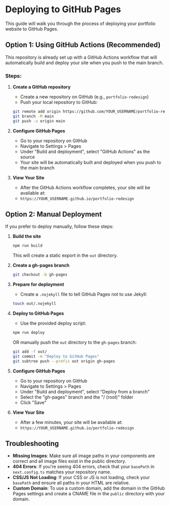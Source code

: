 # Deploying to GitHub Pages

This guide will walk you through the process of deploying your portfolio website to GitHub Pages.

## Option 1: Using GitHub Actions (Recommended)

This repository is already set up with a GitHub Actions workflow that will automatically build and deploy your site when you push to the main branch.

### Steps:

1. **Create a GitHub repository**
   - Create a new repository on GitHub (e.g., `portfolio-redesign`)
   - Push your local repository to GitHub:
   ```bash
   git remote add origin https://github.com/YOUR_USERNAME/portfolio-redesign.git
   git branch -M main
   git push -u origin main
   ```

2. **Configure GitHub Pages**
   - Go to your repository on GitHub
   - Navigate to Settings > Pages
   - Under "Build and deployment", select "GitHub Actions" as the source
   - Your site will be automatically built and deployed when you push to the main branch

3. **View Your Site**
   - After the GitHub Actions workflow completes, your site will be available at:
   - `https://YOUR_USERNAME.github.io/portfolio-redesign`

## Option 2: Manual Deployment

If you prefer to deploy manually, follow these steps:

1. **Build the site**
   ```bash
   npm run build
   ```
   This will create a static export in the `out` directory.

2. **Create a gh-pages branch**
   ```bash
   git checkout -b gh-pages
   ```

3. **Prepare for deployment**
   - Create a `.nojekyll` file to tell GitHub Pages not to use Jekyll:
   ```bash
   touch out/.nojekyll
   ```

4. **Deploy to GitHub Pages**
   - Use the provided deploy script:
   ```bash
   npm run deploy
   ```
   OR manually push the `out` directory to the `gh-pages` branch:
   ```bash
   git add -f out/
   git commit -m "Deploy to GitHub Pages"
   git subtree push --prefix out origin gh-pages
   ```

5. **Configure GitHub Pages**
   - Go to your repository on GitHub
   - Navigate to Settings > Pages
   - Under "Build and deployment", select "Deploy from a branch"
   - Select the "gh-pages" branch and the "/ (root)" folder
   - Click "Save"

6. **View Your Site**
   - After a few minutes, your site will be available at:
   - `https://YOUR_USERNAME.github.io/portfolio-redesign`

## Troubleshooting

- **Missing Images**: Make sure all image paths in your components are correct and all image files exist in the public directory.
- **404 Errors**: If you're seeing 404 errors, check that your `basePath` in `next.config.ts` matches your repository name.
- **CSS/JS Not Loading**: If your CSS or JS is not loading, check your `basePath` and ensure all paths in your HTML are relative.
- **Custom Domain**: To use a custom domain, add the domain in the GitHub Pages settings and create a CNAME file in the `public` directory with your domain. 